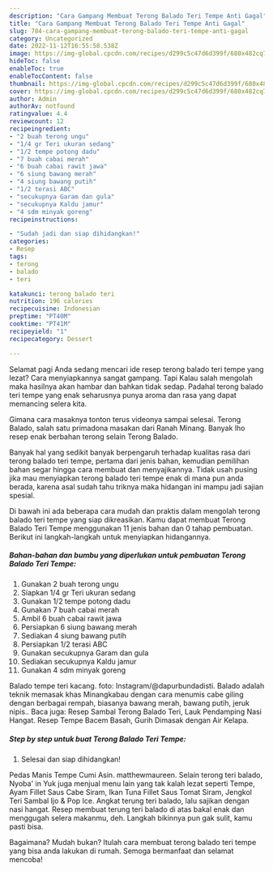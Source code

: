 ```yaml
---
description: "Cara Gampang Membuat Terong Balado Teri Tempe Anti Gagal"
title: "Cara Gampang Membuat Terong Balado Teri Tempe Anti Gagal"
slug: 784-cara-gampang-membuat-terong-balado-teri-tempe-anti-gagal
category: Uncategorized
date: 2022-11-12T16:55:58.538Z
image: https://img-global.cpcdn.com/recipes/d299c5c47d6d399f/680x482cq70/terong-balado-teri-tempe-foto-resep-utama.jpg
hideToc: false
enableToc: true
enableTocContent: false
thumbnail: https://img-global.cpcdn.com/recipes/d299c5c47d6d399f/680x482cq70/terong-balado-teri-tempe-foto-resep-utama.jpg
cover: https://img-global.cpcdn.com/recipes/d299c5c47d6d399f/680x482cq70/terong-balado-teri-tempe-foto-resep-utama.jpg
author: Admin
authorAv: notfound
ratingvalue: 4.4
reviewcount: 12
recipeingredient:
- "2 buah terong ungu"
- "1/4 gr Teri ukuran sedang"
- "1/2 tempe potong dadu"
- "7 buah cabai merah"
- "6 buah cabai rawit jawa"
- "6 siung bawang merah"
- "4 siung bawang putih"
- "1/2 terasi ABC"
- "secukupnya Garam dan gula"
- "secukupnya Kaldu jamur"
- "4 sdm minyak goreng"
recipeinstructions:

- "Sudah jadi dan siap dihidangkan!"
categories:
- Resep
tags:
- terong
- balado
- teri

katakunci: terong balado teri 
nutrition: 196 calories
recipecuisine: Indonesian
preptime: "PT40M"
cooktime: "PT41M"
recipeyield: "1"
recipecategory: Dessert

---
```



Selamat pagi Anda sedang mencari ide resep terong balado teri tempe yang lezat? Cara menyiapkannya sangat gampang. Tapi Kalau salah mengolah maka hasilnya akan hambar dan bahkan tidak sedap. Padahal terong balado teri tempe yang enak seharusnya punya aroma dan rasa yang dapat memancing selera kita.


Gimana cara masaknya tonton terus videonya sampai selesai. Terong Balado, salah satu primadona masakan dari Ranah Minang. Banyak lho resep enak berbahan terong selain Terong Balado.

Banyak hal yang sedikit banyak berpengaruh terhadap kualitas rasa dari terong balado teri tempe, pertama dari jenis bahan, kemudian pemilihan bahan segar hingga cara membuat dan menyajikannya. Tidak usah pusing jika mau menyiapkan terong balado teri tempe enak di mana pun anda berada, karena asal sudah tahu triknya maka hidangan ini mampu jadi sajian spesial.


Di bawah ini ada beberapa cara mudah dan praktis dalam mengolah terong balado teri tempe yang siap dikreasikan. Kamu dapat membuat Terong Balado Teri Tempe menggunakan 11 jenis bahan dan 0 tahap pembuatan. Berikut ini langkah-langkah untuk menyiapkan hidangannya.

<!--inarticleads1-->

##### Bahan-bahan dan bumbu yang diperlukan untuk pembuatan Terong Balado Teri Tempe:

1. Gunakan 2 buah terong ungu
1. Siapkan 1/4 gr Teri ukuran sedang
1. Gunakan 1/2 tempe potong dadu
1. Gunakan 7 buah cabai merah
1. Ambil 6 buah cabai rawit jawa
1. Persiapkan 6 siung bawang merah
1. Sediakan 4 siung bawang putih
1. Persiapkan 1/2 terasi ABC
1. Gunakan secukupnya Garam dan gula
1. Sediakan secukupnya Kaldu jamur
1. Gunakan 4 sdm minyak goreng


Balado tempe teri kacang. foto: Instagram/@dapurbundadisti. Balado adalah teknik memasak khas Minangkabau dengan cara menumis cabe giling dengan berbagai rempah, biasanya bawang merah, bawang putih, jeruk nipis.. Baca juga: Resep Sambal Terong Balado Teri, Lauk Pendamping Nasi Hangat. Resep Tempe Bacem Basah, Gurih Dimasak dengan Air Kelapa. 

<!--inarticleads2-->

##### Step by step untuk buat Terong Balado Teri Tempe:


1. Selesai dan siap dihidangkan!

Pedas Manis Tempe Cumi Asin. matthewmaureen. Selain terong teri balado, Nyoba&#39; in Yuk juga menjual menu lain yang tak kalah lezat seperti Tempe, Ayam Fillet Saus Cabe Siram, Ikan Tuna Fillet Saus Tomat Siram, Jengkol Teri Sambal Ijo &amp; Pop Ice. Angkat terung teri balado, lalu sajikan dengan nasi hangat. Resep membuat terung teri balado di atas bakal enak dan menggugah selera makanmu, deh. Langkah bikinnya pun gak sulit, kamu pasti bisa. 

Bagaimana? Mudah bukan? Itulah cara membuat terong balado teri tempe yang bisa anda lakukan di rumah. Semoga bermanfaat dan selamat mencoba!
